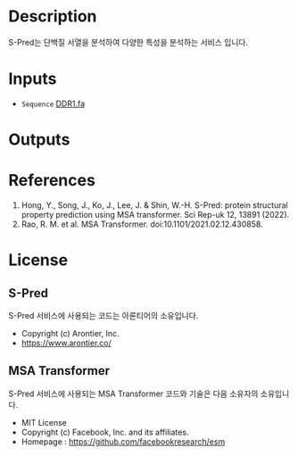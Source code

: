 # Description

S-Pred는 단백질 서열을 분석하여 다양한 특성을 분석하는 서비스 입니다.

# Inputs

- `Sequence` [DDR1.fa](https://openapi.ad3.io/media/apps/protein_properties/examples/input/DDR1.fa)

# Outputs

# References

1. Hong, Y., Song, J., Ko, J., Lee, J. & Shin, W.-H. S-Pred: protein structural property prediction using MSA transformer. Sci Rep-uk 12, 13891 (2022).
1. Rao, R. M. et al. MSA Transformer. doi:10.1101/2021.02.12.430858.

# License

## S-Pred

S-Pred 서비스에 사용되는 코드는 아론티어의 소유입니다.

- Copyright (c) Arontier, Inc.
- https://www.arontier.co/

## MSA Transformer

S-Pred 서비스에 사용되는 MSA Transformer 코드와 기술은 다음 소유자의 소유입니다.

- MIT License
- Copyright (c) Facebook, Inc. and its affiliates.
- Homepage : https://github.com/facebookresearch/esm
